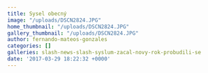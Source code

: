 ```yaml
---
title: Sysel obecný
image: "/uploads/DSCN2824.JPG"
home_thumbnail: "/uploads/DSCN2824.JPG"
gallery_thumbnail: "/uploads/DSCN2824.JPG"
author: fernando-mateos-gonzales
categories: []
galleries: slash-news-slash-syslum-zacal-novy-rok-probudili-se
date: '2017-03-29 18:22:32 +0000'
---
```

